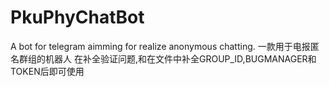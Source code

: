 # PkuPhyChatBot
A bot for telegram aimming for realize anonymous chatting.
一款用于电报匿名群组的机器人
在补全验证问题,和在文件中补全GROUP_ID,BUGMANAGER和TOKEN后即可使用
